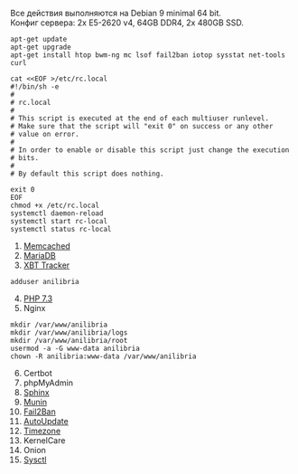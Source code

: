 Все действия выполняются на Debian 9 minimal 64 bit.<br/>
Конфиг сервера: 2x E5-2620 v4, 64GB DDR4, 2x 480GB SSD.<br/>

```
apt-get update
apt-get upgrade
apt-get install htop bwm-ng mc lsof fail2ban iotop sysstat net-tools curl

cat <<EOF >/etc/rc.local
#!/bin/sh -e
#
# rc.local
#
# This script is executed at the end of each multiuser runlevel.
# Make sure that the script will "exit 0" on success or any other
# value on error.
#
# In order to enable or disable this script just change the execution
# bits.
#
# By default this script does nothing.

exit 0
EOF
chmod +x /etc/rc.local
systemctl daemon-reload
systemctl start rc-local
systemctl status rc-local
```

1. <a href="https://github.com/anilibria/docs/blob/master/install/memcached.md">Memcached</a>
2. <a href="https://github.com/anilibria/docs/blob/master/install/mariadb.md">MariaDB</a>
3. <a href="https://github.com/anilibria/docs/blob/master/install/xbt_tracker.md">XBT Tracker</a>
```
adduser anilibria
```
4. <a href="https://github.com/anilibria/docs/blob/master/install/php73.md">PHP 7.3</a>
5. Nginx

```
mkdir /var/www/anilibria
mkdir /var/www/anilibria/logs
mkdir /var/www/anilibria/root
usermod -a -G www-data anilibria
chown -R anilibria:www-data /var/www/anilibria
```

6. Certbot
7. phpMyAdmin
8. <a href="https://github.com/anilibria/docs/blob/master/install/sphinx.md">Sphinx</a>
9. <a href="https://github.com/anilibria/docs/blob/master/install/munin.md">Munin</a>
10. <a href="https://github.com/anilibria/docs/blob/master/install/fail2ban.md">Fail2Ban</a>
11. <a href="https://github.com/anilibria/docs/blob/master/install/autoupdate.md">AutoUpdate</a>
12. <a href="https://github.com/anilibria/docs/blob/master/install/timezone.md">Timezone</a>
13. KernelCare
14. Onion
15. <a href="https://github.com/anilibria/docs/blob/master/install/sysctl.md">Sysctl</a>
